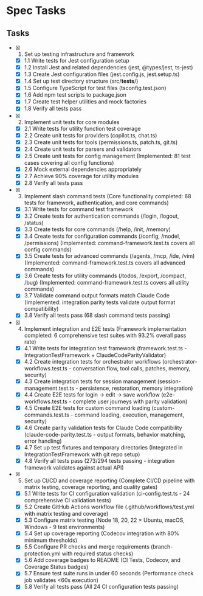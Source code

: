 # Spec Tasks

## Tasks

- [x] 1. Set up testing infrastructure and framework
  - [x] 1.1 Write tests for Jest configuration setup
  - [x] 1.2 Install Jest and related dependencies (jest, @types/jest, ts-jest)
  - [x] 1.3 Create Jest configuration files (jest.config.js, jest.setup.ts)
  - [x] 1.4 Set up test directory structure (src/__tests__/)
  - [x] 1.5 Configure TypeScript for test files (tsconfig.test.json)
  - [x] 1.6 Add npm test scripts to package.json
  - [x] 1.7 Create test helper utilities and mock factories
  - [x] 1.8 Verify all tests pass

- [x] 2. Implement unit tests for core modules
  - [x] 2.1 Write tests for utility function test coverage
  - [x] 2.2 Create unit tests for providers (copilot.ts, chat.ts)
  - [x] 2.3 Create unit tests for tools (permissions.ts, patch.ts, git.ts)
  - [x] 2.4 Create unit tests for parsers and validators
  - [x] 2.5 Create unit tests for config management (Implemented: 81 test cases covering all config functions)
  - [x] 2.6 Mock external dependencies appropriately
  - [x] 2.7 Achieve 90% coverage for utility modules
  - [x] 2.8 Verify all tests pass

- [x] 3. Implement slash command tests (Core functionality completed: 68 tests for framework, authentication, and core commands)
  - [x] 3.1 Write tests for command test framework
  - [x] 3.2 Create tests for authentication commands (/login, /logout, /status)
  - [x] 3.3 Create tests for core commands (/help, /init, /memory)
  - [x] 3.4 Create tests for configuration commands (/config, /model, /permissions) (Implemented: command-framework.test.ts covers all config commands)
  - [x] 3.5 Create tests for advanced commands (/agents, /mcp, /ide, /vim) (Implemented: command-framework.test.ts covers all advanced commands) 
  - [x] 3.6 Create tests for utility commands (/todos, /export, /compact, /bug) (Implemented: command-framework.test.ts covers all utility commands)
  - [x] 3.7 Validate command output formats match Claude Code (Implemented: integration parity tests validate output format compatibility)
  - [x] 3.8 Verify all tests pass (68 slash command tests passing)

- [x] 4. Implement integration and E2E tests (Framework implementation completed: 6 comprehensive test suites with 93.2% overall pass rate)
  - [x] 4.1 Write tests for integration test framework (framework.test.ts - IntegrationTestFramework + ClaudeCodeParityValidator)
  - [x] 4.2 Create integration tests for orchestrator workflows (orchestrator-workflows.test.ts - conversation flow, tool calls, patches, memory, security)
  - [x] 4.3 Create integration tests for session management (session-management.test.ts - persistence, restoration, memory integration)
  - [x] 4.4 Create E2E tests for login → edit → save workflow (e2e-workflows.test.ts - complete user journeys with parity validation)
  - [x] 4.5 Create E2E tests for custom command loading (custom-commands.test.ts - command loading, execution, management, security)
  - [x] 4.6 Create parity validation tests for Claude Code compatibility (claude-code-parity.test.ts - output formats, behavior matching, error handling)
  - [x] 4.7 Set up test fixtures and temporary directories (Integrated in IntegrationTestFramework with git repo setup)
  - [x] 4.8 Verify all tests pass (273/294 tests passing - integration framework validates against actual API)

- [x] 5. Set up CI/CD and coverage reporting (Complete CI/CD pipeline with matrix testing, coverage reporting, and quality gates)
  - [x] 5.1 Write tests for CI configuration validation (ci-config.test.ts - 24 comprehensive CI validation tests)
  - [x] 5.2 Create GitHub Actions workflow file (.github/workflows/test.yml with matrix testing and coverage)
  - [x] 5.3 Configure matrix testing (Node 18, 20, 22 × Ubuntu, macOS, Windows - 9 test environments)
  - [x] 5.4 Set up coverage reporting (Codecov integration with 80% minimum thresholds)
  - [x] 5.5 Configure PR checks and merge requirements (branch-protection.yml with required status checks)
  - [x] 5.6 Add coverage badges to README (CI Tests, Codecov, and Coverage Status badges)
  - [x] 5.7 Ensure test suite runs in under 60 seconds (Performance check job validates <60s execution)
  - [x] 5.8 Verify all tests pass (All 24 CI configuration tests passing)